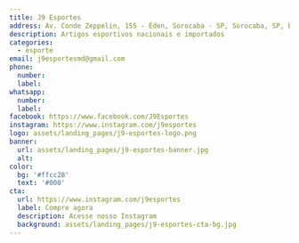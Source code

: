 ```yaml
---
title: J9 Esportes
address: Av. Conde Zeppelin, 155 - Éden, Sorocaba - SP, Sorocaba, SP, Brazil, 18103-008
description: Artigos esportivos nacionais e importados
categories:
  - esporte
email: j9esportesmd@gmail.com
phone:
  number:
  label:
whatsapp:
  number:
  label:
facebook: https://www.facebook.com/J9Esportes
instagram: https://www.instagram.com/j9esportes
logo: assets/landing_pages/j9-esportes-logo.png
banner:
  url: assets/landing_pages/j9-esportes-banner.jpg
  alt:
color:
  bg: '#ffcc28'
  text: '#000'
cta:
  url: https://www.instagram.com/j9esportes
  label: Compre agora
  description: Acesse nosso Instagram
  background: assets/landing_pages/j9-esportes-cta-bg.jpg
---
```

